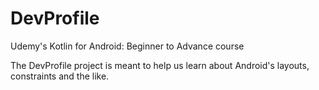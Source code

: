 # DevProfile

Udemy's Kotlin for Android: Beginner to Advance course

The DevProfile project is meant to help us learn about Android's layouts, constraints and the like.
